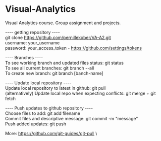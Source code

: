 # Visual-Analytics
Visual Analytics course. Group assignment and projects.

---- getting repository ---- \
git clone https://github.com/pernillekober/VA-A2.git \
username: your_username \
password: your_access_token - https://github.com/settings/tokens 

---- Branches ---- \
To see working branch and updated files status: git status \
To see all current branches: git branch --all \
To create new branch: git branch [banch-name] 

---- Update local repository ---- \
Update local repository to latest in github: git pull \
(alternatively) Update local repo when expecting conflicts: git merge + git fetch 

---- Push updates to github repository ---- \
Choose files to add: git add filename \
Commit files and descriptive message: git commit -m "message" \
Push added updates: git push 

More: https://github.com/git-guides/git-pull \
